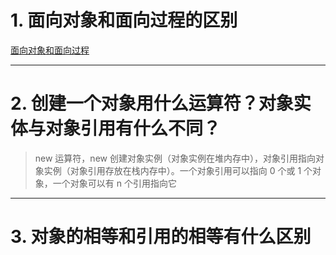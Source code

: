 
# 1. 面向对象和面向过程的区别

[面向对象和面向过程](../../java笔记/面向对象和面向过程.md)

****
# 2. 创建一个对象用什么运算符？对象实体与对象引用有什么不同？

>new 运算符，new 创建对象实例（对象实例在堆内存中），对象引用指向对象实例（对象引用存放在栈内存中）。一个对象引用可以指向 0 个或 1 个对象，一个对象可以有 n 个引用指向它

****
# 3. 对象的相等和引用的相等有什么区别

